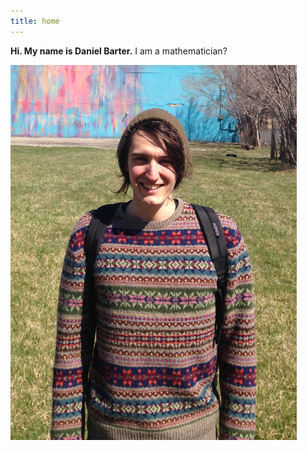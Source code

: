 ```yaml
---
title: home
---
```


**Hi. My name is Daniel Barter.** I am a mathematician?

![](img/me_lowres.jpg)
